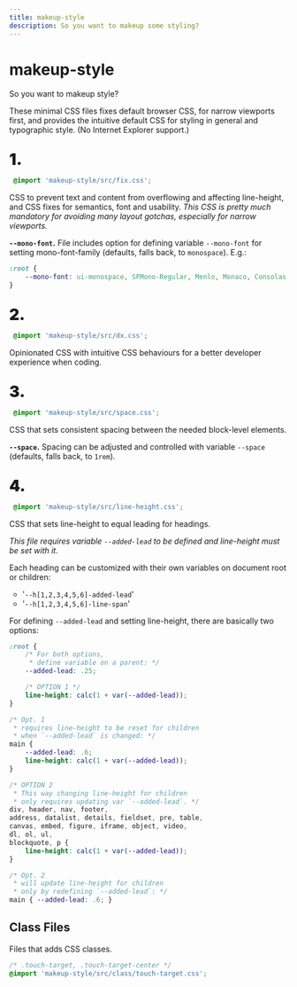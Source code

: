 ```yaml
---
title: makeup-style
description: So you want to makeup some styling?
---
```


<div class="content">

# makeup-style

So you want to makeup style?

These minimal CSS files fixes default browser CSS, for narrow viewports first, and provides the intuitive default CSS for styling in general and typographic style. (No Internet Explorer support.)

1. ```css
	@import 'makeup-style/src/fix.css';
	```

	CSS to prevent text and content from overflowing and affecting line-height, and CSS fixes for semantics, font and usability. *This CSS is pretty much mandatory for avoiding many layout gotchas, especially for narrow viewports.*

	**`--mono-font`.** File includes option for defining variable `--mono-font` for setting mono-font-family (defaults, falls back, to `monospace`). E.g.:

	```css
	:root {
		--mono-font: ui-monospace, SFMono-Regular, Menlo, Monaco, Consolas, Liberation Mono, Courier New, monospace;
	}
	```

2. ```css
	@import 'makeup-style/src/dx.css';
	```

	Opinionated CSS with intuitive CSS behaviours for a better developer experience when coding.

3. ```css
	@import 'makeup-style/src/space.css';
	```

	CSS that sets consistent spacing between the needed block-level elements.

	**`--space`.** Spacing can be adjusted and controlled with variable `--space` (defaults, falls back, to `1rem`).

4. ```css
	@import 'makeup-style/src/line-height.css';
	```

	CSS that sets line-height to equal leading for headings.

	*This file requires variable `--added-lead` to be defined and line-height must be set with it.*

	Each heading can be customized with their own variables on document root or children:

	- '`--h[1,2,3,4,5,6]-added-lead`'
	- '`--h[1,2,3,4,5,6]-line-span`'

	For defining `--added-lead` and setting line-height, there are basically two options:

	```css
	:root {
		/* For both options,
		 * define variable on a parent: */
		--added-lead: .25;

		/* OPTION 1 */
		line-height: calc(1 + var(--added-lead));
	}

	/* Opt. 1
	 * requires line-height to be reset for children
	 * when `--added-lead` is changed: */
	main {
		--added-lead: .6;
		line-height: calc(1 + var(--added-lead));
	}

	/* OPTION 2
	 * This way changing line-height for children
	 * only requires updating var `--added-lead`. */
	div, header, nav, footer,
	address, datalist, details, fieldset, pre, table,
	canvas, embed, figure, iframe, object, video,
	dl, ol, ul,
	blockquote, p {
		line-height: calc(1 + var(--added-lead));
	}

	/* Opt. 2
	 * will update line-height for children
	 * only by redefining `--added-lead`: */
	main { --added-lead: .6; }
	```

## Class Files

Files that adds CSS classes.

```css
/* .touch-target, .touch-target-center */
@import 'makeup-style/src/class/touch-target.css';
```

</div>

<style>
	.content ol {
		counter-reset: ol-counter;
		list-style: none;
		padding: 0;
	}

	.content ol > ::before {
		counter-increment: ol-counter;
		content: counter(ol-counter) ".\0000a0"; /* \0000a0 is space */
		display: block;
		margin-block-start: 1em;
	}

	.content > ol > ::before {
		font-size: 2em;
		font-weight: bold;
		font-weight: 800;
		font-weight: 900;
	}
</style>

<PrismCss />

<script>
	import PrismCss from '/src/libs/PrismCss.svelte';
</script>
